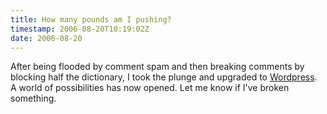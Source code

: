 ```yaml
---
title: How many pounds am I pushing?
timestamp: 2006-08-20T10:19:02Z
date: 2006-08-20
---
```


<p>After being flooded by comment spam and then breaking comments by blocking half the dictionary, I took the plunge and upgraded to <a href="http://wordpress.org">Wordpress</a>. A world of possibilities has now opened. Let me know if I've broken something.</p>